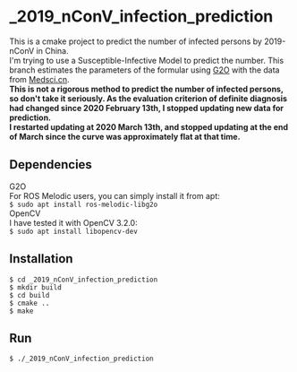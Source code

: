 # _2019_nConV_infection_prediction
This is a cmake project to predict the number of infected persons by 2019-nConV in China.  
I'm trying to use a Susceptible-Infective Model to predict the number. This branch estimates the parameters of the formular using [G2O](https://github.com/RainerKuemmerle/g2o) with the data from [Medsci.cn](http://m.medsci.cn/wh.asp).  
**This is not a rigorous method to predict the number of infected persons, so don't take it seriously. As the evaluation criterion of definite diagnosis had changed since 2020 February 13th, I stopped updating new data for prediction.**  
**I restarted updating at 2020 March 13th, and stopped updating at the end of March since the curve was approximately flat at that time.**  

## Dependencies
G2O  
For ROS Melodic users, you can simply install it from apt:  
`$ sudo apt install ros-melodic-libg2o`  
OpenCV  
I have tested it with OpenCV 3.2.0:  
`$ sudo apt install libopencv-dev`  
## Installation
`$ cd _2019_nConV_infection_prediction`  
`$ mkdir build`  
`$ cd build`   
`$ cmake ..`  
`$ make`
## Run
`$ ./_2019_nConV_infection_prediction`  
